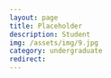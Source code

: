 ```yaml
---
layout: page
title: Placeholder
description: Student
img: /assets/img/9.jpg
category: undergraduate
redirect:  
---
```

